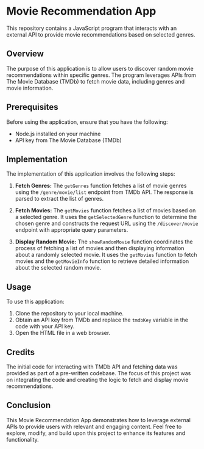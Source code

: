 # Movie Recommendation App

This repository contains a JavaScript program that interacts with an external API to provide movie recommendations based on selected genres.

## Overview

The purpose of this application is to allow users to discover random movie recommendations within specific genres. The program leverages APIs from The Movie Database (TMDb) to fetch movie data, including genres and movie information.

## Prerequisites

Before using the application, ensure that you have the following:

- Node.js installed on your machine
- API key from The Movie Database (TMDb)

## Implementation

The implementation of this application involves the following steps:

1. **Fetch Genres:** The `getGenres` function fetches a list of movie genres using the `/genre/movie/list` endpoint from TMDb API. The response is parsed to extract the list of genres.

2. **Fetch Movies:** The `getMovies` function fetches a list of movies based on a selected genre. It uses the `getSelectedGenre` function to determine the chosen genre and constructs the request URL using the `/discover/movie` endpoint with appropriate query parameters.

3. **Display Random Movie:** The `showRandomMovie` function coordinates the process of fetching a list of movies and then displaying information about a randomly selected movie. It uses the `getMovies` function to fetch movies and the `getMovieInfo` function to retrieve detailed information about the selected random movie.

## Usage

To use this application:

1. Clone the repository to your local machine.
2. Obtain an API key from TMDb and replace the `tmdbKey` variable in the code with your API key.
3. Open the HTML file in a web browser.

## Credits

The initial code for interacting with TMDb API and fetching data was provided as part of a pre-written codebase. The focus of this project was on integrating the code and creating the logic to fetch and display movie recommendations.

## Conclusion

This Movie Recommendation App demonstrates how to leverage external APIs to provide users with relevant and engaging content. Feel free to explore, modify, and build upon this project to enhance its features and functionality.
